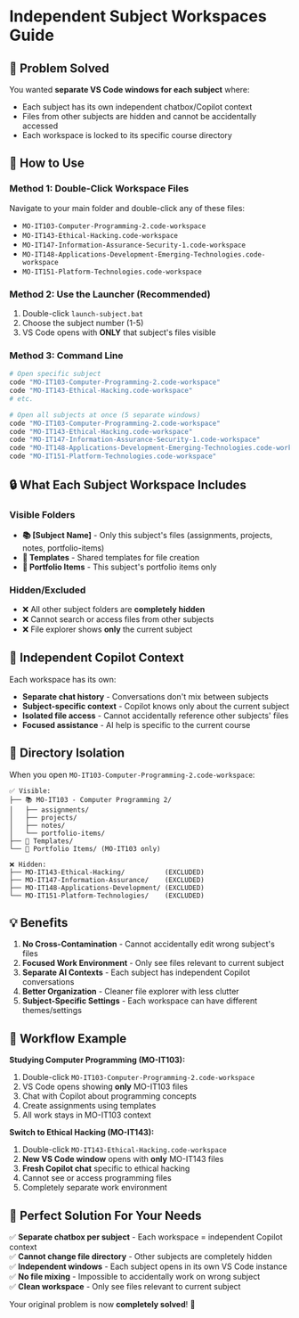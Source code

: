 # Independent Subject Workspaces Guide

## 🎯 Problem Solved
You wanted **separate VS Code windows for each subject** where:
- Each subject has its own independent chatbox/Copilot context
- Files from other subjects are hidden and cannot be accidentally accessed
- Each workspace is locked to its specific course directory

## 🚀 How to Use

### Method 1: Double-Click Workspace Files
Navigate to your main folder and double-click any of these files:
- `MO-IT103-Computer-Programming-2.code-workspace` 
- `MO-IT143-Ethical-Hacking.code-workspace`
- `MO-IT147-Information-Assurance-Security-1.code-workspace`
- `MO-IT148-Applications-Development-Emerging-Technologies.code-workspace`
- `MO-IT151-Platform-Technologies.code-workspace`

### Method 2: Use the Launcher (Recommended)
1. Double-click `launch-subject.bat`
2. Choose the subject number (1-5)
3. VS Code opens with **ONLY** that subject's files visible

### Method 3: Command Line
```bash
# Open specific subject
code "MO-IT103-Computer-Programming-2.code-workspace"
code "MO-IT143-Ethical-Hacking.code-workspace"
# etc.

# Open all subjects at once (5 separate windows)
code "MO-IT103-Computer-Programming-2.code-workspace"
code "MO-IT143-Ethical-Hacking.code-workspace"
code "MO-IT147-Information-Assurance-Security-1.code-workspace"
code "MO-IT148-Applications-Development-Emerging-Technologies.code-workspace"
code "MO-IT151-Platform-Technologies.code-workspace"
```

## 🔒 What Each Subject Workspace Includes

### Visible Folders
- **📚 [Subject Name]** - Only this subject's files (assignments, projects, notes, portfolio-items)
- **📁 Templates** - Shared templates for file creation
- **💼 Portfolio Items** - This subject's portfolio items only

### Hidden/Excluded
- ❌ All other subject folders are **completely hidden**
- ❌ Cannot search or access files from other subjects
- ❌ File explorer shows **only** the current subject

## 🤖 Independent Copilot Context

Each workspace has its own:
- **Separate chat history** - Conversations don't mix between subjects
- **Subject-specific context** - Copilot knows only about the current subject
- **Isolated file access** - Cannot accidentally reference other subjects' files
- **Focused assistance** - AI help is specific to the current course

## 📁 Directory Isolation

When you open `MO-IT103-Computer-Programming-2.code-workspace`:
```
✅ Visible:
├── 📚 MO-IT103 - Computer Programming 2/
│   ├── assignments/
│   ├── projects/
│   ├── notes/
│   └── portfolio-items/
├── 📁 Templates/
└── 💼 Portfolio Items/ (MO-IT103 only)

❌ Hidden:
├── MO-IT143-Ethical-Hacking/          (EXCLUDED)
├── MO-IT147-Information-Assurance/    (EXCLUDED)  
├── MO-IT148-Applications-Development/ (EXCLUDED)
└── MO-IT151-Platform-Technologies/    (EXCLUDED)
```

## 💡 Benefits

1. **No Cross-Contamination** - Cannot accidentally edit wrong subject's files
2. **Focused Work Environment** - Only see files relevant to current subject
3. **Separate AI Contexts** - Each subject has independent Copilot conversations
4. **Better Organization** - Cleaner file explorer with less clutter
5. **Subject-Specific Settings** - Each workspace can have different themes/settings

## 🔧 Workflow Example

**Studying Computer Programming (MO-IT103):**
1. Double-click `MO-IT103-Computer-Programming-2.code-workspace`
2. VS Code opens showing **only** MO-IT103 files
3. Chat with Copilot about programming concepts
4. Create assignments using templates
5. All work stays in MO-IT103 context

**Switch to Ethical Hacking (MO-IT143):**
1. Double-click `MO-IT143-Ethical-Hacking.code-workspace` 
2. **New VS Code window** opens with **only** MO-IT143 files
3. **Fresh Copilot chat** specific to ethical hacking
4. Cannot see or access programming files
5. Completely separate work environment

## 🎯 Perfect Solution For Your Needs

✅ **Separate chatbox per subject** - Each workspace = independent Copilot context  
✅ **Cannot change file directory** - Other subjects are completely hidden  
✅ **Independent windows** - Each subject opens in its own VS Code instance  
✅ **No file mixing** - Impossible to accidentally work on wrong subject  
✅ **Clean workspace** - Only see files relevant to current subject  

Your original problem is now **completely solved**! 🎉
